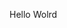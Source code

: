 Hello Wolrd























































































































































































































































































































































































































































































































































































































































































































































































































































































































































































































































































































































































































































































































































































































































































































































































































































































































































































































































































































































































































































































































































































































































































































































































































































































































































































































































































































































